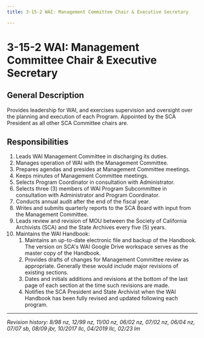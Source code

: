 ```yaml
---
title: 3-15-2 WAI: Management Committee Chair & Executive Secretary

---
```


# 3-15-2 WAI: Management Committee Chair & Executive Secretary

## General Description

Provides leadership for WAI, and exercises supervision and oversight over the planning and execution of each Program. Appointed by the SCA President as all other SCA Committee chairs are.

## Responsibilities

1. Leads WAI Management Committee in discharging its duties.
2. Manages operation of WAI with the Management Committee.
3. Prepares agendas and presides at Management Committee meetings.
4. Keeps minutes of Management Committee meetings.
5. Selects Program Coordinator in consultation with Administrator.
6. Selects three (3) members of WAI Program Subcommittee in consultation with Administrator and Program Coordinator.
7. Conducts annual audit after the end of the fiscal year.
8. Writes and submits quarterly reports to the SCA Board with input from the Management Committee.
9. Leads review and revision of MOU between the Society of California Archivists (SCA) and the State Archives every five (5) years.
10.	Maintains the WAI Handbook:
    1. Maintains an up-to-date electronic file and backup of the Handbook. The version on SCA's WAI Google Drive workspace serves as the master copy of the Handbook. 
    2. Provides drafts of changes for Management Committee review as appropriate. Generally these would include major revisions of existing sections.
    3. Dates and initials additions and revisions at the bottom of the last page of each section at the time such revisions are made.
    4. Notifies the SCA President and State Archivist when the WAI Handbook has been fully revised and updated following each program.


***

_Revision history: 8/98 nz, 12/99 nz, 11/00 nz, 06/02 nz, 07/02 nz, 06/04 nz, 07/07 sb, 08/09 jbr, 10/2017 llc, 04/2019 llc, 02/23 lm_
